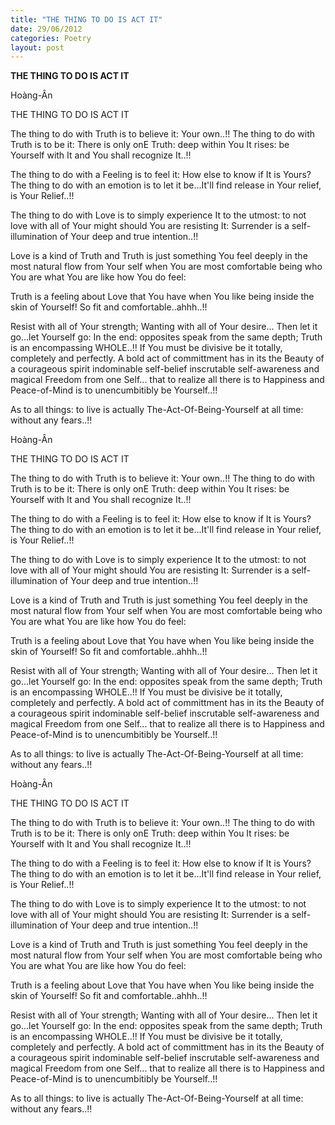 ```yaml
---
title: "THE THING TO DO IS ACT IT"
date: 29/06/2012
categories: Poetry
layout: post
---
```


**THE THING TO DO IS ACT IT**

Hoàng-Ân

THE THING TO DO IS ACT IT


The thing to do with Truth
is to believe it:
Your own..!!
The thing to do with Truth
is to be it:
There is o­nly o­nE Truth:
deep within You
It rises: be Yourself with It
and You shall recognize It..!!

The thing to do with a Feeling
is to feel it:
How else to know if It is Yours?
The thing to do with an emotion
is to let it be...It'll find release
in Your relief, is Your Relief..!!

The thing to do with Love
is to simply experience It
to the utmost:
to not love with all of Your might
should You are resisting It:
Surrender is a self-illumination
of Your deep and true intention..!!

Love is a kind of Truth
and Truth is just something
You feel deeply in the most
natural flow from Your self
when You are most comfortable
being who You are
what You are like
how You do feel:

Truth is a feeling about Love
that You have when You like
being inside the skin of Yourself!
So fit and comfortable..ahhh..!!

Resist with all of Your strength;
Wanting with all of Your desire...
Then let it go...let Yourself go:
    In the end: opposites speak
    from the same depth;
    Truth is an encompassing
    WHOLE..!!
If You must be divisive
be it totally, completely
and perfectly.
A bold act of committment
has in its the Beauty of
    a courageous spirit
    indominable self-belief
    inscrutable self-awareness
       and
    magical Freedom from o­ne Self...
that to realize all there is to
Happiness and Peace-of-Mind
is to unencumbitibly be Yourself..!!

As to all things: to live is actually
The-Act-Of-Being-Yourself
at all time: without any fears..!!

Hoàng-Ân

THE THING TO DO IS ACT IT


The thing to do with Truth
is to believe it:
Your own..!!
The thing to do with Truth
is to be it:
There is o­nly o­nE Truth:
deep within You
It rises: be Yourself with It
and You shall recognize It..!!

The thing to do with a Feeling
is to feel it:
How else to know if It is Yours?
The thing to do with an emotion
is to let it be...It'll find release
in Your relief, is Your Relief..!!

The thing to do with Love
is to simply experience It
to the utmost:
to not love with all of Your might
should You are resisting It:
Surrender is a self-illumination
of Your deep and true intention..!!

Love is a kind of Truth
and Truth is just something
You feel deeply in the most
natural flow from Your self
when You are most comfortable
being who You are
what You are like
how You do feel:

Truth is a feeling about Love
that You have when You like
being inside the skin of Yourself!
So fit and comfortable..ahhh..!!

Resist with all of Your strength;
Wanting with all of Your desire...
Then let it go...let Yourself go:
    In the end: opposites speak
    from the same depth;
    Truth is an encompassing
    WHOLE..!!
If You must be divisive
be it totally, completely
and perfectly.
A bold act of committment
has in its the Beauty of
    a courageous spirit
    indominable self-belief
    inscrutable self-awareness
       and
    magical Freedom from o­ne Self...
that to realize all there is to
Happiness and Peace-of-Mind
is to unencumbitibly be Yourself..!!

As to all things: to live is actually
The-Act-Of-Being-Yourself
at all time: without any fears..!!

Hoàng-Ân

THE THING TO DO IS ACT IT


The thing to do with Truth
is to believe it:
Your own..!!
The thing to do with Truth
is to be it:
There is o­nly o­nE Truth:
deep within You
It rises: be Yourself with It
and You shall recognize It..!!

The thing to do with a Feeling
is to feel it:
How else to know if It is Yours?
The thing to do with an emotion
is to let it be...It'll find release
in Your relief, is Your Relief..!!

The thing to do with Love
is to simply experience It
to the utmost:
to not love with all of Your might
should You are resisting It:
Surrender is a self-illumination
of Your deep and true intention..!!

Love is a kind of Truth
and Truth is just something
You feel deeply in the most
natural flow from Your self
when You are most comfortable
being who You are
what You are like
how You do feel:

Truth is a feeling about Love
that You have when You like
being inside the skin of Yourself!
So fit and comfortable..ahhh..!!

Resist with all of Your strength;
Wanting with all of Your desire...
Then let it go...let Yourself go:
    In the end: opposites speak
    from the same depth;
    Truth is an encompassing
    WHOLE..!!
If You must be divisive
be it totally, completely
and perfectly.
A bold act of committment
has in its the Beauty of
    a courageous spirit
    indominable self-belief
    inscrutable self-awareness
       and
    magical Freedom from o­ne Self...
that to realize all there is to
Happiness and Peace-of-Mind
is to unencumbitibly be Yourself..!!

As to all things: to live is actually
The-Act-Of-Being-Yourself
at all time: without any fears..!!
